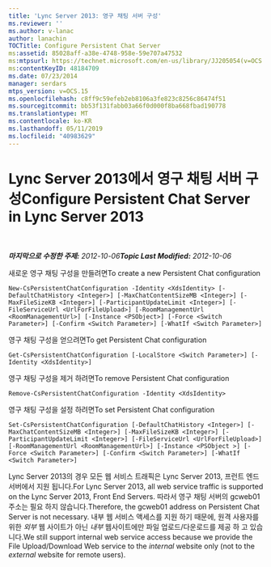 ```yaml
---
title: 'Lync Server 2013: 영구 채팅 서버 구성'
ms.reviewer: ''
ms.author: v-lanac
author: lanachin
TOCTitle: Configure Persistent Chat Server
ms:assetid: 85028aff-a38e-4748-958e-59e707a47532
ms:mtpsurl: https://technet.microsoft.com/en-us/library/JJ205054(v=OCS.15)
ms:contentKeyID: 48184709
ms.date: 07/23/2014
manager: serdars
mtps_version: v=OCS.15
ms.openlocfilehash: c8ff9c59efeb2eb8106a3fe823c8256c86474f51
ms.sourcegitcommit: bb53f131fabb03a66f0d000f8ba668fbad190778
ms.translationtype: MT
ms.contentlocale: ko-KR
ms.lasthandoff: 05/11/2019
ms.locfileid: "40983629"
---
```

<div data-xmlns="http://www.w3.org/1999/xhtml">

<div class="topic" data-xmlns="http://www.w3.org/1999/xhtml" data-msxsl="urn:schemas-microsoft-com:xslt" data-cs="http://msdn.microsoft.com/en-us/">

<div data-asp="http://msdn2.microsoft.com/asp">

# <a name="configure-persistent-chat-server-in-lync-server-2013"></a><span data-ttu-id="a6672-102">Lync Server 2013에서 영구 채팅 서버 구성</span><span class="sxs-lookup"><span data-stu-id="a6672-102">Configure Persistent Chat Server in Lync Server 2013</span></span>

</div>

<div id="mainSection">

<div id="mainBody">

<span> </span>

<span data-ttu-id="a6672-103">_**마지막으로 수정한 주제:** 2012-10-06_</span><span class="sxs-lookup"><span data-stu-id="a6672-103">_**Topic Last Modified:** 2012-10-06_</span></span>

<span data-ttu-id="a6672-104">새로운 영구 채팅 구성을 만들려면</span><span class="sxs-lookup"><span data-stu-id="a6672-104">To create a new Persistent Chat configuration</span></span>

    New-CsPersistentChatConfiguration -Identity <XdsIdentity> [-DefaultChatHistory <Integer>] [-MaxChatContentSizeMB <Integer>] [-MaxFileSizeKB <Integer>] [-ParticipantUpdateLimit <Integer>] [-FileServiceUrl <UrlForFileUpload>] [-RoomManagementUrl <RoomManagementUrl>] [-Instance <PSObject>] [-Force <Switch Parameter>] [-Confirm <Switch Parameter>] [-WhatIf <Switch Parameter>]

<span data-ttu-id="a6672-105">영구 채팅 구성을 얻으려면</span><span class="sxs-lookup"><span data-stu-id="a6672-105">To get Persistent Chat configuration</span></span>

    Get-CsPersistentChatConfiguration [-LocalStore <Switch Parameter>] [-Identity <XdsIdentity>]

<span data-ttu-id="a6672-106">영구 채팅 구성을 제거 하려면</span><span class="sxs-lookup"><span data-stu-id="a6672-106">To remove Persistent Chat configuration</span></span>

    Remove-CsPersistentChatConfiguration -Identity <XdsIdentity>

<span data-ttu-id="a6672-107">영구 채팅 구성을 설정 하려면</span><span class="sxs-lookup"><span data-stu-id="a6672-107">To set Persistent Chat configuration</span></span>

    Set-CsPersistentChatConfiguration [-DefaultChatHistory <Integer>] [-MaxChatContentSizeMB <Integer>] [-MaxFileSizeKB <Integer>] [-ParticipantUpdateLimit <Integer>] [-FileServiceUrl <UrlForFileUpload>] [-RoomManagementUrl <RoomManagementUrl>] [-Instance <PSObject >] [-Force <Switch Parameter>] [-Confirm <Switch Parameter>] [-WhatIf <Switch Parameter>]

<span data-ttu-id="a6672-108">Lync Server 2013의 경우 모든 웹 서비스 트래픽은 Lync Server 2013, 프런트 엔드 서버에서 지원 됩니다.</span><span class="sxs-lookup"><span data-stu-id="a6672-108">For Lync Server 2013, all web service traffic is supported on the Lync Server 2013, Front End Servers.</span></span> <span data-ttu-id="a6672-109">따라서 영구 채팅 서버의 gcweb01 주소는 필요 하지 않습니다.</span><span class="sxs-lookup"><span data-stu-id="a6672-109">Therefore, the gcweb01 address on Persistent Chat Server is not necessary.</span></span> <span data-ttu-id="a6672-110">내부 웹 서비스 액세스를 지원 하기 때문에, 원격 사용자를 위한 *외부* 웹 사이트가 아닌 *내부* 웹사이트에만 파일 업로드/다운로드를 제공 하 고 있습니다.</span><span class="sxs-lookup"><span data-stu-id="a6672-110">We still support internal web service access because we provide the File Upload/Download Web service to the *internal* website only (not to the *external* website for remote users).</span></span>

</div>

<span> </span>

</div>

</div>

</div>

